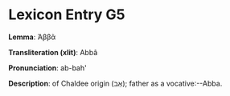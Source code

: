 # Lexicon Entry G5

**Lemma**: Ἀββᾶ

**Transliteration (xlit)**: Abbâ

**Pronunciation**: ab-bah'

**Description**:
of Chaldee origin (אַב); father as a vocative:--Abba.
